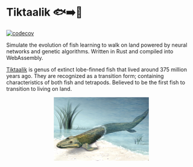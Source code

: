 # Tiktaalik 🐟➡️🐊

[![codecov](https://codecov.io/gh/rautio/tiktaalik/graph/badge.svg?token=PRZXURT5UW)](https://codecov.io/gh/rautio/tiktaalik)

Simulate the evolution of fish learning to walk on land powered by neural networks and genetic algorithms. Written in Rust and compiled into WebAssembly.


[Tiktaalik](https://en.wikipedia.org/wiki/Tiktaalik) is genus of extinct lobe-finned fish that lived around 375 million years ago. They are recognized as a transition form; containing characteristics of both fish and tetrapods. Believed to be the first fish to transition to living on land.

<img src="./tiktaalik.jpeg" style="display: block; margin-left:auto; margin-right:auto; width: 50%" />